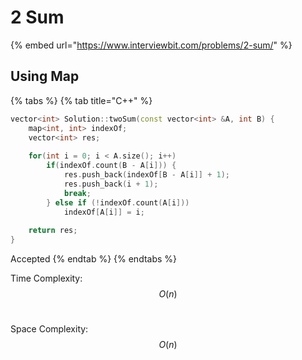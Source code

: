 # 2 Sum

{% embed url="https://www.interviewbit.com/problems/2-sum/" %}

## Using Map

{% tabs %}
{% tab title="C++" %}
```cpp
vector<int> Solution::twoSum(const vector<int> &A, int B) {
    map<int, int> indexOf;
    vector<int> res;
    
    for(int i = 0; i < A.size(); i++)
        if(indexOf.count(B - A[i])) {
            res.push_back(indexOf[B - A[i]] + 1);
            res.push_back(i + 1);
            break;
        } else if (!indexOf.count(A[i]))
            indexOf[A[i]] = i;
            
    return res;
}
```

Accepted
{% endtab %}
{% endtabs %}

Time Complexity: $$O(n)$$​

Space Complexity: $$O(n)$$
